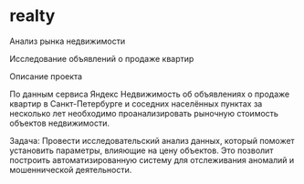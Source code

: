 # realty
Анализ рынка недвижимости

Исследование объявлений о продаже квартир

Описание проекта

По данным сервиса Яндекс Недвижимость об объявлениях о продаже квартир в Санкт-Петербурге и
соседних населённых пунктах за несколько лет необходимо проанализировать рыночную стоимость объектов
недвижимости.

Задача:
Провести исследовательский анализ данных, который поможет установить параметры, влияющие на
цену объектов. Это позволит построить автоматизированную систему для отслеживания аномалий и
мошеннической деятельности.
